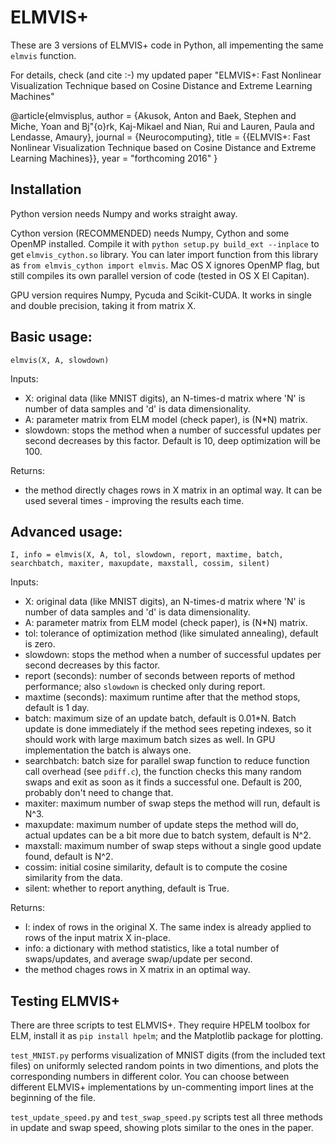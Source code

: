 # ELMVIS+

These are 3 versions of ELMVIS+ code in Python, all impementing the same `elmvis` function. 

For details, check (and cite :-) my updated paper "ELMVIS+: Fast Nonlinear Visualization Technique based on Cosine Distance and Extreme Learning Machines"

@article{elmvisplus,
  author = {Akusok, Anton and Baek, Stephen and Miche, Yoan and Bj\"{o}rk, Kaj-Mikael and Nian, Rui and Lauren, Paula and Lendasse, Amaury},
  journal = {Neurocomputing},
  title = {{ELMVIS+: Fast Nonlinear Visualization Technique based on Cosine Distance and Extreme Learning Machines}},
  year = "forthcoming 2016"
}


## Installation

Python version needs Numpy and works straight away.

Cython version (RECOMMENDED) needs Numpy, Cython and some OpenMP installed. Compile it with `python setup.py build_ext --inplace` to get `elmvis_cython.so` library. You can later import function from this library as `from elmvis_cython import elmvis`. Mac OS X ignores OpenMP flag, but still compiles its own parallel version of code (tested in OS X El Capitan).

GPU version requires Numpy, Pycuda and Scikit-CUDA. It works in single and double precision, taking it from matrix X.


## Basic usage:
`elmvis(X, A, slowdown)`

Inputs:
* X: original data (like MNIST digits), an N-times-d matrix where 'N' is number of data samples and 'd' is data dimensionality.
* A: parameter matrix from ELM model (check paper), is (N*N) matrix.
* slowdown: stops the method when a number of successful updates per second decreases by this factor. Default is 10, deep optimization will be 100.

Returns:
* the method directly chages rows in X matrix in an optimal way. It can be used several times - improving the results each time.


## Advanced usage:
`I, info = elmvis(X, A, tol, slowdown, report, maxtime, batch, searchbatch, maxiter, maxupdate, maxstall, cossim, silent)`

Inputs:
* X: original data (like MNIST digits), an N-times-d matrix where 'N' is number of data samples and 'd' is data dimensionality.
* A: parameter matrix from ELM model (check paper), is (N*N) matrix.
* tol: tolerance of optimization method (like simulated annealing), default is zero.
* slowdown: stops the method when a number of successful updates per second decreases by this factor.
* report (seconds): number of seconds between reports of method performance; also `slowdown` is checked only during report.
* maxtime (seconds): maximum runtime after that the method stops, default is 1 day.
* batch: maximum size of an update batch, default is 0.01*N. Batch update is done immediately if the method sees repeting indexes, so it should work with large maximum batch sizes as well. In GPU implementation the batch is always one.
* searchbatch: batch size for parallel swap function to reduce function call overhead (see `pdiff.c`), the function checks this many random swaps and exit as soon as it finds a successful one. Default is 200, probably don't need to change that.
* maxiter: maximum number of swap steps the method will run, default is N^3.
* maxupdate: maximum number of update steps the method will do, actual updates can be a bit more due to batch system, default is N^2.
* maxstall: maximum number of swap steps without a single good update found, default is N^2.
* cossim: initial cosine similarity, default is to compute the cosine similarity from the data.
* silent: whether to report anything, default is True.

Returns:
* I: index of rows in the original X. The same index is already applied to rows of the input matrix X in-place.
* info: a dictionary with method statistics, like a total number of swaps/updates, and average swap/update per second.
* the method chages rows in X matrix in an optimal way.


## Testing ELMVIS+

There are three scripts to test ELMVIS+. They require HPELM toolbox for ELM, install it as `pip install hpelm`; and the Matplotlib package for plotting.

`test_MNIST.py` performs visualization of MNIST digits (from the included text files) on uniformly selected random points in two dimentions, and plots the corresponding numbers in different color. You can choose between different ELMVIS+ implementations by un-commenting import lines at the beginning of the file.

`test_update_speed.py` and `test_swap_speed.py` scripts test all three methods in update and swap speed, showing plots similar to the ones in the paper.
